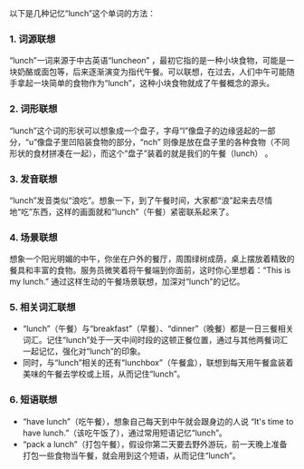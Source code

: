 以下是几种记忆“lunch”这个单词的方法：

### 1. 词源联想
“lunch”一词来源于中古英语“luncheon” ，最初它指的是一种小块食物，可能是一块奶酪或面包等，后来逐渐演变为指代午餐。可以联想，在过去，人们中午可能随手拿起一块简单的食物作为“lunch”，这种小块食物就成了午餐概念的源头。

### 2. 词形联想
“lunch”这个词的形状可以想象成一个盘子，字母“l”像盘子的边缘竖起的一部分，“u”像盘子里凹陷装食物的部分，“nch” 则像是放在盘子里的各种食物（不同形状的食材拼凑在一起），而这个“盘子”装着的就是我们的午餐（lunch） 。

### 3. 发音联想
“lunch”发音类似“浪吃”。想象一下，到了午餐时间，大家都“浪”起来去尽情地“吃”东西，这样的画面就和“lunch”（午餐）紧密联系起来了。

### 4. 场景联想
想象一个阳光明媚的中午，你坐在户外的餐厅，周围绿树成荫，桌上摆放着精致的餐具和丰富的食物。服务员微笑着将午餐端到你面前，这时你心里想着：“This is my lunch.” 通过这样生动的午餐场景联想，加深对“lunch”的记忆。

### 5. 相关词汇联想
 - “lunch”（午餐）与“breakfast”（早餐）、“dinner”（晚餐）都是一日三餐相关词汇。记住“lunch”处于一天中间时段的这顿正餐位置，通过与其他两餐词汇一起记忆，强化对“lunch”的印象。
 - 同时，与“lunch”相关的还有“lunchbox”（午餐盒），联想到每天用午餐盒装着美味的午餐去学校或上班，从而记住“lunch”。

### 6. 短语联想
 - “have lunch”（吃午餐），想象自己每天到中午就会跟身边的人说 “It's time to have lunch.”（该吃午饭了），通过常用短语记忆“lunch”。
 - “pack a lunch”（打包午餐），假设你第二天要去野外游玩，前一天晚上准备打包一些食物当午餐，就会用到这个短语，从而记住“lunch”。 